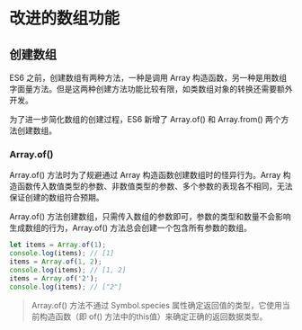 # 改进的数组功能

## 创建数组

ES6 之前，创建数组有两种方法，一种是调用 Array 构造函数，另一种是用数组字面量方法。但是这两种创建方法功能比较有限，如类数组对象的转换还需要额外开发。

为了进一步简化数组的创建过程，ES6 新增了 Array.of() 和 Array.from() 两个方法创建数组。

### Array.of()

Array.of() 方法时为了规避通过 Array 构造函数创建数组时的怪异行为。Array 构造函数传入数值类型的参数、非数值类型的参数、多个参数的表现各不相同，无法保证创建的数组符合预期。

Array.of() 方法创建数组，只需传入数组的参数即可，参数的类型和数量不会影响生成数组的行为，Array.of() 方法总会创建一个包含所有参数的数组。

```js
let items = Array.of(1);
console.log(items); // [1]
items = Array.of(1, 2);
console.log(items); // [1, 2]
items = Array.of('2');
console.log(items); // ["2"]
```

> Array.of() 方法不通过 Symbol.species 属性确定返回值的类型，它使用当前构造函数（即 of() 方法中的this值）来确定正确的返回数据类型。







